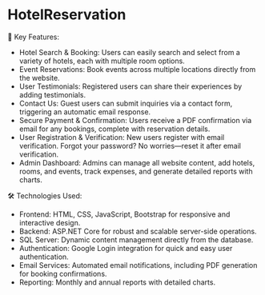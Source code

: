 # HotelReservation
🌟 Key Features:
- Hotel Search & Booking: Users can easily search and select from a variety of hotels, each with multiple room options. 
- Event Reservations: Book events across multiple locations directly from the website.
- User Testimonials: Registered users can share their experiences by adding testimonials.
- Contact Us: Guest users can submit inquiries via a contact form, triggering an automatic email response.
- Secure Payment & Confirmation: Users receive a PDF confirmation via email for any bookings, complete with reservation details.
- User Registration & Verification: New users register with email verification. Forgot your password? No worries—reset it after email verification.
- Admin Dashboard: Admins can manage all website content, add hotels, rooms, and events, track expenses, and generate detailed reports with charts.

🛠 Technologies Used:
- Frontend: HTML, CSS, JavaScript, Bootstrap for responsive and interactive design.
- Backend: ASP.NET Core for robust and scalable server-side operations.
- SQL Server: Dynamic content management directly from the database.
- Authentication: Google Login integration for quick and easy user authentication.
- Email Services: Automated email notifications, including PDF generation for booking confirmations.
- Reporting: Monthly and annual reports with detailed charts.




